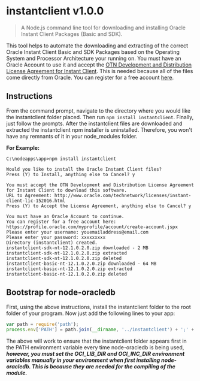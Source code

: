# instantclient v1.0.0
> A Node.js command line tool for downloading and installing Oracle Instant Client Packages (Basic and SDK).

This tool helps to automate the downloading and extracting of the correct Oracle Instant Client Basic and SDK Packages based on the  Operating System and Processor Architecture your running on. You must have an Oracle Account to use it and accept the [OTN Development and Distribution License Agreement for Instant Client](http://www.oracle.com/technetwork/licenses/instant-client-lic-152016.html). This is needed because all of the files come directly from Oracle. You can register for a free account [here](https://profile.oracle.com/myprofile/account/create-account.jspx). 

## Instructions
From the command prompt, navigate to the directory where you would like the instantclient folder placed. Then run ```npm install instantclient```. Finally, just follow the prompts. After the instantclient files are downloaded and extracted the instantclient npm installer is uninstalled. Therefore, you won't have any remnants of it in your node_modules folder.

**For Example:**
```shell
C:\nodeapps\app>npm install instantclient

Would you like to install the Oracle Instant Client files?
Press (Y) to Install, anything else to Cancel? y

You must accept the OTN Development and Distribution License Agreement for Instant Client to download this software.
URL to Agreement: http://www.oracle.com/technetwork/licenses/instant-client-lic-152016.html
Press (Y) to Accept the License Agreement, anything else to Cancel? y

You must have an Oracle Account to continue.
You can register for a free account here: https://profile.oracle.com/myprofile/account/create-account.jspx
Please enter your username: youemailaddress@email.com
Please enter your password: xxxxxxxxx
Directory (instantclient) created.
instantclient-sdk-nt-12.1.0.2.0.zip downloaded - 2 MB
instantclient-sdk-nt-12.1.0.2.0.zip extracted
instantclient-sdk-nt-12.1.0.2.0.zip deleted
instantclient-basic-nt-12.1.0.2.0.zip downloaded - 64 MB
instantclient-basic-nt-12.1.0.2.0.zip extracted
instantclient-basic-nt-12.1.0.2.0.zip deleted
```

## Bootstrap for node-oracledb
First, using the above instructions, install the instantclient folder to the root folder of your program. Now just add the following lines to your app:
```javascript
var path = require('path');
process.env['PATH'] = path.join(__dirname, '../instantclient') + ';' + process.env['PATH'];
```
The above will work to ensure that the instantclient folder appears first in the PATH environment variable every time node-oracledb is being used, ***however, you must set the OCI_LIB_DIR and OCI_INC_DIR environment variables manually in your environment when first installing node-oracledb. This is because they are needed for the compiling of the module.***